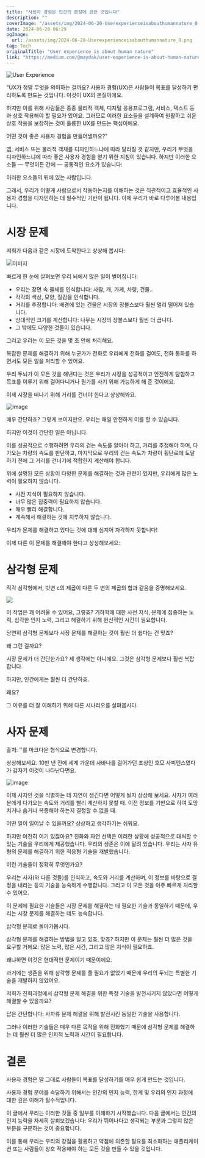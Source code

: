 ```yaml
---
title: "사용자 경험은 인간의 본성에 관한 것입니다"
description: ""
coverImage: "/assets/img/2024-06-20-Userexperienceisabouthumannature_0.png"
date: 2024-06-20 06:29
ogImage: 
  url: /assets/img/2024-06-20-Userexperienceisabouthumannature_0.png
tag: Tech
originalTitle: "User experience is about human nature"
link: "https://medium.com/@maydak/user-experience-is-about-human-nature-92ac3534c5aa"
---
```



![User Experience](/assets/img/2024-06-20-Userexperienceisabouthumannature_0.png)

"UX가 정말 무엇을 의미하는 걸까요? 사용자 경험(UX)은 사람들이 목표를 달성하기 편리하도록 만드는 것입니다. 이것이 UX의 본질이에요.

하지만 이를 위해 사람들은 종종 물리적 객체, 디지털 응용프로그램, 서비스, 텍스트 등과 상호 작용해야 할 필요가 있어요. 그러므로 이러한 요소들을 설계하여 원활하고 쉬운 상호 작용을 보장하는 것이 훌륭한 UX를 만드는 핵심이에요.

어떤 것이 좋은 사용자 경험을 만들어낼까요?"

<div class="content-ad"></div>

앱, 서비스 또는 물리적 객체를 디자인하느냐에 따라 달라질 것 같지만, 우리가 무엇을 디자인하느냐에 따라 좋은 사용자 경험을 얻기 위한 지침이 있습니다. 하지만 이러한 요소들 — 무엇이든 간에 — 공통적인 요소가 있습니다:

이러한 요소들의 뒤에 있는 사람입니다.

그래서, 우리가 어떻게 사람으로서 작동하는지를 이해하는 것은 직관적이고 효율적인 사용자 경험을 디자인하는 데 필수적인 기반이 됩니다. 이제 우리가 바로 다루어볼 내용입니다.

# 시장 문제

<div class="content-ad"></div>

저희가 다음과 같은 시장에 도착한다고 상상해 봅시다:

![이미지](/assets/img/2024-06-20-Userexperienceisabouthumannature_1.png)

빠르게 한 눈에 살펴보면 우리 뇌에서 많은 일이 벌어집니다:

- 우리는 장면 속 물체를 인식합니다: 사람, 개, 가게, 차량, 건물..
- 각각의 색상, 모양, 질감을 인식합니다.
- 거리를 추정합니다: 배경에 있는 건물은 시장의 장볼스보다 훨씬 멀리 떨어져 있습니다.
- 상대적인 크기를 계산합니다: 나무는 시장의 장볼스보다 훨씬 더 큽니다.
- 그 밖에도 다양한 것들이 있습니다.

<div class="content-ad"></div>

그리고 우리는 이 모든 것을 몇 초 안에 처리해요.

복잡한 문제를 해결하기 위해 누군가가 전화로 우리에게 전화를 걸어도, 전화 통화를 하면서도 모든 일을 처리할 수 있어요.

우리 두뇌가 이 모든 것을 해낸다는 것은 우리가 시장을 성공적이고 안전하게 탐험하고 목표를 이루기 위해 걸어다니거나 뭔가를 사기 위해 가능하게 해 준 것이에요.

이제 시장을 떠나기 위해 거리를 건너야 한다고 상상해봐요.

<div class="content-ad"></div>

![image](/assets/img/2024-06-20-Userexperienceisabouthumannature_2.png)

매우 간단하죠? 그렇게 보이지만요.
우리는 매일 안전하게 이를 할 수 있습니다. 

하지만 이것이 간단한 일은 아닙니다.

이를 성공적으로 수행하려면 우리의 걷는 속도를 알아야 하고, 거리를 추정해야 하며, 다가오는 차량의 속도를 판단하고, 마지막으로 우리의 걷는 속도가 차량이 횡단로에 도달하기 전에 그 거리를 건너기에 적합한지 계산해야 합니다.

<div class="content-ad"></div>

위에 설명된 모든 상황이 다양한 문제를 해결하는 것과 관련이 있지만, 우리에게 많은 노력이 필요하지 않습니다.

- 사전 지식이 필요하지 않습니다.
- 너무 많은 집중력이 필요하지 않습니다.
- 매우 빨리 해결합니다.
- 계속해서 해결하는 것에 지루하지 않습니다.

우리가 문제를 해결하고 있다는 것에 대해 심지어 자각하지 못합니다!

이제 다른 이 문제를 해결해야 한다고 상상해보세요:

<div class="content-ad"></div>

# **삼각형 문제**

직각 삼각형에서, 빗변 c의 제곱이 다른 두 변의 제곱의 합과 같음을 증명해보세요.

<img src="/assets/img/2024-06-20-Userexperienceisabouthumannature_3.png" />

이 작업은 꽤 어려울 수 있어요, 그렇죠?
기하학에 대한 사전 지식, 문제에 집중하는 노력, 심각한 인지 노력, 그리고 해결하기 위해 헌신적인 시간이 필요합니다.

<div class="content-ad"></div>

당연히 삼각형 문제보다 시장 문제를 해결하는 것이 훨씬 더 쉽다는 건 맞죠?

왜 그런 걸까요?

시장 문제가 더 간단한가요? 제 생각에는 아니에요. 그것은 삼각형 문제보다 훨씬 복잡합니다.

하지만, 인간에게는 훨씬 더 간단하죠.

<div class="content-ad"></div>

왜요?

그 이유를 더 잘 이해하기 위해 다른 시나리오를 살펴봅시다.

# 사자 문제

출처: '<table>'를 마크다운 형식으로 변경합니다.

상상해보세요. 10만 년 전에 세계 가운데 사바나를 걸어가던 조상인 호모 사피엔스였다가 갑자기 이것이 나타난다면요.

<div class="content-ad"></div>

![image](/assets/img/2024-06-20-Userexperienceisabouthumannature_4.png)

이제 사자인 것을 식별하는 데 지연이 생긴다면 어떻게 될지 상상해 보세요. 사자가 여러분에게 다가오는 속도와 거리를 빨리 계산하지 못할 때. 이전 정보를 기반으로 하여 도망치거나 숨거나 복종해야 하는지 결정할 수 없을 때.

어떤 일이 일어날 수 있을까요?
상상하고 생각하기는 쉬워요.

하지만 여전히 여기 있잖아요? 진화와 자연 선택은 이러한 상황에 성공적으로 대처할 수 있는 기술을 우리에게 제공했습니다. 우리의 생존은 이에 달려 있습니다. 우리는 사자 유형의 문제를 해결하기 위한 적응형 기술을 개발했습니다.

<div class="content-ad"></div>

이런 기술들이 정확히 무엇인가요?

우리는 사자(와 다른 것들)를 인식하고, 속도와 거리를 계산하며, 이 정보를 바탕으로 결정을 내리는 등의 기술을 능숙하게 수행합니다. 그리고 이 모든 것을 아주 빠르게 처리할 수 있어요.

이 문제에 필요한 기술들은 시장 문제를 해결하는 데 필요한 기술과 동일하기 때문에, 우리는 시장 문제를 해결하는 데도 능숙합니다.

삼각형 문제로 돌아가봅시다.

<div class="content-ad"></div>

삼각형 문제를 해결하는 방법을 알고 있죠, 맞죠? 하지만 이 문제는 훨씬 더 많은 것을 요구할 거에요: 많은 노력, 많은 시간, 그리고 많은 지식이 필요하죠.

왜냐하면 이것은 현대적인 문제이기 때문이에요.

과거에는 생존을 위해 삼각형 문제를 풀 필요가 없었기 때문에 우리의 두뇌는 특별한 기술을 개발하지 않았어요.

<div class="content-ad"></div>

저희가 진화과정에서 삼각형 문제 해결을 위한 특정 기술을 발전시키지 않았다면 어떻게 해결할 수 있을까요?

답은 간단합니다: 사자류 문제 해결을 위해 발전시킨 동일한 기술을 사용합니다.

그러나 이러한 기술들은 매우 다른 목적을 위해 진화했기 때문에 삼각형 문제를 해결하는 데 훨씬 더 많은 인지적 노력과 시간이 필요합니다.

# 결론

<div class="content-ad"></div>

사용자 경험은 말 그대로 사람들이 목표를 달성하기를 매우 쉽게 만드는 것입니다.

사용자 경험 분야를 숙달하기 위해서는 인간의 인지 능력, 한계 및 우리의 인지 과정에 대한 깊은 이해가 필수적입니다.

이 글에서 우리는 이러한 것들 중 일부를 이해하기 시작했습니다.
다음 글에서는 인간의 인지 능력을 자세히 살펴보겠습니다: 우리가 뛰어나다고 생각되는 부분과 그렇지 않은 부분을 구분하는 것이 중요합니다.

이를 통해 우리는 우리의 강점을 활용하고 약점에 의존할 필요를 최소화하는 애플리케이션 또는 사람들이 상호 작용해야 하는 모든 것을 만들 수 있을 것입니다.